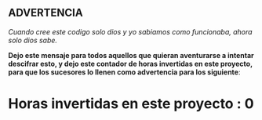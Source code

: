 ## ADVERTENCIA

*Cuando cree este codigo solo dios y yo sabiamos como funcionaba,
 ahora solo dios sabe.*

 **Dejo este mensaje para todos aquellos que quieran aventurarse
   a intentar descifrar esto, y dejo este contador de horas invertidas 
   en este proyecto, para que los sucesores lo llenen como advertencia
   para los siguiente**:

   # Horas invertidas en este proyecto : 0